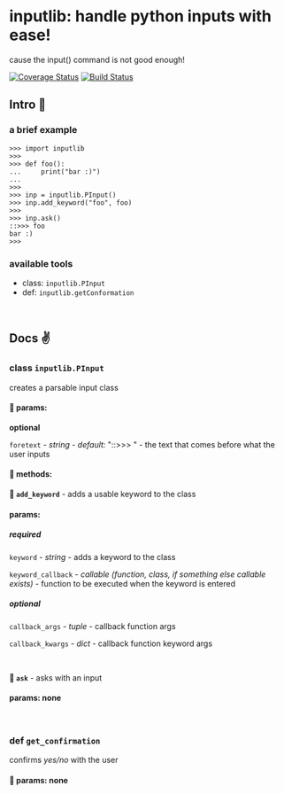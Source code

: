 # inputlib: handle python inputs with ease!
cause the input() command is not good enough!


[![Coverage Status](https://coveralls.io/repos/github/therealadityashankar/inputlib/badge.svg?branch=master)](https://coveralls.io/github/therealadityashankar/inputlib?branch=master)
[![Build Status](https://travis-ci.com/therealadityashankar/inputlib.svg?branch=master)](https://travis-ci.com/therealadityashankar/inputlib)
## Intro :metal:

### a brief example

```
>>> import inputlib
>>>
>>> def foo():
...     print("bar :)")
...
>>>
>>> inp = inputlib.PInput()
>>> inp.add_keyword("foo", foo)
>>>
>>> inp.ask()
::>>> foo
bar :)
>>>
```

### available tools

* class: `inputlib.PInput`
* def: `inputlib.getConformation`

<br>

## Docs :v:

### class `inputlib.PInput`
creates a parsable input class

#### :sake: params:

**optional**

`foretext` - *string* - *default:* "::>>> " - the text that comes before what the user inputs
<br>

#### :sake: methods:

**:watermelon: `add_keyword`** - adds a usable keyword to the class

#### params:

##### **required**

`keyword` - *string* - adds a keyword to the class

`keyword_callback` - *callable (function, class, if something else callable exists)* - function to be executed when the keyword is entered
    
##### **optional**

`callback_args` - *tuple* - callback function args

`callback_kwargs` - *dict* - callback function keyword args

<br>

**:watermelon: `ask`** - asks with an input

#### params: none
<br>

### def `get_confirmation`
confirms *yes/no* with the user
#### :sake: params: none
